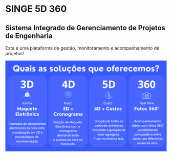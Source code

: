 # SINGE 5D 360
## Sistema Integrado de Gerenciamento de Projetos de Engenharia

Esta é uma plataforma de gestão, monitoramento e acompanhamento de projetos!

<img src="Solucoes.png">

